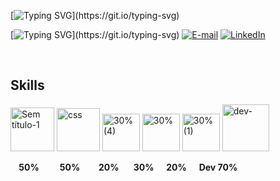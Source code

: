 [![Typing SVG](https://readme-typing-svg.herokuapp.com?font=Anton+Code&weight=300&size=50&duration=4000&pause=1000&color=FFFFFF&center=true&vCenter=true&random=false&width=1000&lines=HARD+WORK+IS+THE+WAY;)](https://git.io/typing-svg)


[![Typing SVG](https://readme-typing-svg.herokuapp.com?font=Anton+Code&weight=100&size=21&color=FFFFFF&left=true&vCenter=true&random=false&width=1000&lines=Contatos:;)](https://git.io/typing-svg)
[![E-mail](https://img.shields.io/badge/Gmail-000?style=for-the-badge&logo=gmail&logoColor=FFFCD&color:FFF)](mailto:vitorromanojava@gmail.com)
[![LinkedIn](https://img.shields.io/badge/-LinkedIn-000?style=for-the-badge&logo=linkedin&logoColor=FFFCD&color:FFF)](https://www.linkedin.com/in/vitor-romano-pena-a7777b286/)
&nbsp;

&nbsp;
<h2>Skills</h2>
  <img src="https://github.com/user-attachments/assets/d5f01ba9-d737-478f-83c9-953aebf76a19" alt="Sem título-1" width="70">
  <img src="https://github.com/user-attachments/assets/51a64b29-a1e0-4c1f-a42c-c9e37688f7ee" alt="css" width="69">
  <img src="https://github.com/user-attachments/assets/d193e6fc-4197-437b-abd3-19aa386001dd" alt="30% (4)" width="60">
  <img src="https://github.com/user-attachments/assets/0265a777-ecac-4afc-a5fd-02def88bc2f9" alt="30%" width="60">
  <img src="https://github.com/user-attachments/assets/19a26640-60f5-4565-a6f7-bde3d6a98807" alt="30% (1)" width="60">
  <img src="https://github.com/user-attachments/assets/1e3cfb76-91a1-436e-9d37-26114d115a8f" alt="dev-" width="75">

<p><b>&nbsp;&nbsp;&nbsp;&nbsp;50%&nbsp;&nbsp;&nbsp;&nbsp;&nbsp;&nbsp;&nbsp;&nbsp;&nbsp;&nbsp;50%&nbsp;&nbsp;&nbsp;&nbsp;&nbsp;&nbsp;&nbsp;&nbsp;&nbsp;20%&nbsp;&nbsp;&nbsp;&nbsp;&nbsp;&nbsp;&nbsp;30%
&nbsp;&nbsp;&nbsp;&nbsp;&nbsp;20%&nbsp;&nbsp;&nbsp;&nbsp;&nbsp;&nbsp;Dev 70%</b></p>


